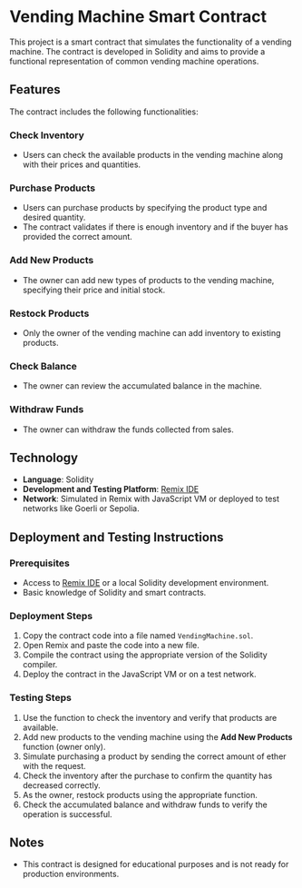 # Vending Machine Smart Contract

This project is a smart contract that simulates the functionality of a vending machine. The contract is developed in Solidity and aims to provide a functional representation of common vending machine operations.

## Features

The contract includes the following functionalities:

### Check Inventory
- Users can check the available products in the vending machine along with their prices and quantities.

### Purchase Products
- Users can purchase products by specifying the product type and desired quantity.
- The contract validates if there is enough inventory and if the buyer has provided the correct amount.

### Add New Products
- The owner can add new types of products to the vending machine, specifying their price and initial stock.

### Restock Products
- Only the owner of the vending machine can add inventory to existing products.

### Check Balance
- The owner can review the accumulated balance in the machine.

### Withdraw Funds
- The owner can withdraw the funds collected from sales.

## Technology

- **Language**: Solidity
- **Development and Testing Platform**: [Remix IDE](https://remix.ethereum.org/)
- **Network**: Simulated in Remix with JavaScript VM or deployed to test networks like Goerli or Sepolia.

## Deployment and Testing Instructions

### Prerequisites
- Access to [Remix IDE](https://remix.ethereum.org/) or a local Solidity development environment.
- Basic knowledge of Solidity and smart contracts.

### Deployment Steps
1. Copy the contract code into a file named `VendingMachine.sol`.
2. Open Remix and paste the code into a new file.
3. Compile the contract using the appropriate version of the Solidity compiler.
4. Deploy the contract in the JavaScript VM or on a test network.

### Testing Steps
1. Use the function to check the inventory and verify that products are available.
2. Add new products to the vending machine using the **Add New Products** function (owner only).
3. Simulate purchasing a product by sending the correct amount of ether with the request.
4. Check the inventory after the purchase to confirm the quantity has decreased correctly.
5. As the owner, restock products using the appropriate function.
6. Check the accumulated balance and withdraw funds to verify the operation is successful.

## Notes

- This contract is designed for educational purposes and is not ready for production environments.
